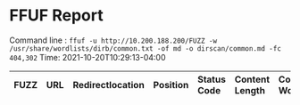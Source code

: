 # FFUF Report

  Command line : `ffuf -u http://10.200.188.200/FUZZ -w /usr/share/wordlists/dirb/common.txt -of md -o dirscan/common.md -fc 404,302`
  Time: 2021-10-20T10:29:13-04:00

  | FUZZ | URL | Redirectlocation | Position | Status Code | Content Length | Content Words | Content Lines | Content Type | ResultFile |
  | :- | :-- | :--------------- | :---- | :------- | :---------- | :------------- | :------------ | :--------- | :----------- |
  